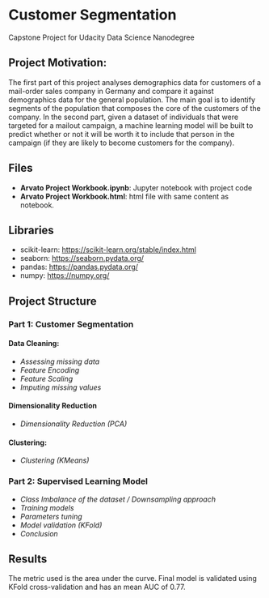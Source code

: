 # Customer Segmentation 
Capstone Project for Udacity Data Science Nanodegree

## Project Motivation:
The first part of this project analyses demographics data for customers of a mail-order sales company in Germany and compare it against demographics data for the general population. The main goal is to identify segments of the population that composes the core of the customers of the company. In the second part, given a dataset of individuals that were targeted for a mailout campaign, a machine learning model will be built to predict whether or not it will be worth it to include that person in the campaign (if they are likely to become customers for the company).


## Files
- **Arvato Project Workbook.ipynb**: Jupyter notebook with project code
- **Arvato Project Workbook.html**: html file with same content as notebook.

## Libraries
- scikit-learn:  https://scikit-learn.org/stable/index.html
- seaborn: https://seaborn.pydata.org/
- pandas: https://pandas.pydata.org/
- numpy: https://numpy.org/

## Project Structure
### Part 1: Customer Segmentation
#### Data Cleaning:
- *Assessing missing data*
- *Feature Encoding*
- *Feature Scaling*
- *Imputing missing values*

#### Dimensionality Reduction
- *Dimensionality Reduction (PCA)*

#### Clustering:
- *Clustering (KMeans)*

### Part 2: Supervised Learning Model
- *Class Imbalance of the dataset / Downsampling approach*
- *Training models*
- *Parameters tuning*
- *Model validation (KFold)*
- *Conclusion*

## Results
The metric used is the area under the curve. Final model is validated using KFold cross-validation and has an mean AUC of 0.77.


